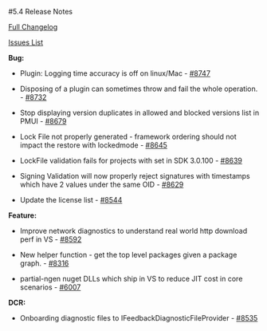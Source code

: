 #5.4 Release Notes

[Full Changelog]()

[Issues List](https://github.com/nuget/home/issues?q=is%3Aissue+is%3Aclosed+milestone%3A%225.4")

**Bug:**

* Plugin: Logging time accuracy is off on linux/Mac - [#8747](https://github.com/NuGet/Home/issues/8747)

* Disposing of a plugin can sometimes throw and fail the whole operation. - [#8732](https://github.com/NuGet/Home/issues/8732)

* Stop displaying version duplicates in allowed and blocked versions list in PMUI - [#8679](https://github.com/NuGet/Home/issues/8679)

* Lock File not properly generated - framework ordering should not impact the restore with lockedmode - [#8645](https://github.com/NuGet/Home/issues/8645)

* LockFile validation fails for projects with <RuntimeIdentifiers> set in SDK 3.0.100 - [#8639](https://github.com/NuGet/Home/issues/8639)

* Signing Validation will now properly reject signatures with timestamps which have 2 values under the same OID - [#8629](https://github.com/NuGet/Home/issues/8629)

* Update the license list - [#8544](https://github.com/NuGet/Home/issues/8544)

**Feature:**

* Improve network diagnostics to understand real world http download perf in VS - [#8592](https://github.com/NuGet/Home/issues/8592)

* New helper function - get the top level packages given a package graph. - [#8316](https://github.com/NuGet/Home/issues/8316)

* partial-ngen nuget DLLs which ship in VS to reduce JIT cost in core scenarios - [#6007](https://github.com/NuGet/Home/issues/6007)

**DCR:**

* Onboarding diagnostic files to IFeedbackDiagnosticFileProvider - [#8535](https://github.com/NuGet/Home/issues/8535)

